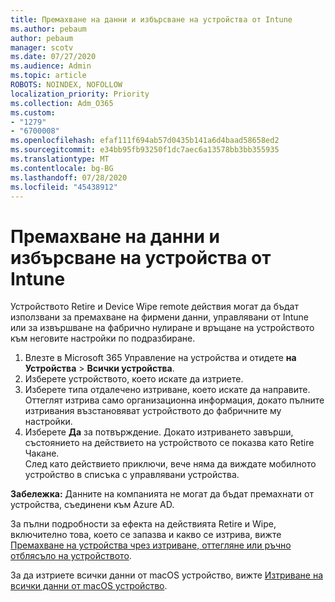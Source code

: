 ```yaml
---
title: Премахване на данни и избърсване на устройства от Intune
ms.author: pebaum
author: pebaum
manager: scotv
ms.date: 07/27/2020
ms.audience: Admin
ms.topic: article
ROBOTS: NOINDEX, NOFOLLOW
localization_priority: Priority
ms.collection: Adm_O365
ms.custom:
- "1279"
- "6700008"
ms.openlocfilehash: efaf111f694ab57d0435b141a6d4baad58658ed2
ms.sourcegitcommit: e34bb95fb93250f1dc7aec6a13578bb3bb355935
ms.translationtype: MT
ms.contentlocale: bg-BG
ms.lasthandoff: 07/28/2020
ms.locfileid: "45438912"
---
```

# <a name="removing-data-and-wiping-devices-from-intune"></a>Премахване на данни и избърсване на устройства от Intune

Устройството Retire и Device Wipe remote действия могат да бъдат използвани за премахване на фирмени данни, управлявани от Intune или за извършване на фабрично нулиране и връщане на устройството към неговите настройки по подразбиране.

1. Влезте в Microsoft 365 Управление на устройства и отидете **на Устройства**  >  **Всички устройства**.
2. Изберете устройството, което искате да изтриете.
3. Изберете типа отдалечено изтриване, което искате да направите. Оттеглят изтрива само организационна информация, докато пълните изтривания възстановяват устройството до фабричните му настройки.
4. Изберете **Да** за потвърждение. Докато изтриването завърши, състоянието на действието на устройството се показва като Retire Чакане.</br>
    След като действието приключи, вече няма да виждате мобилното устройство в списъка с управлявани устройства.

**Забележка:** Данните на компанията не могат да бъдат премахнати от устройства, съединени към Azure AD.

За пълни подробности за ефекта на действията Retire и Wipe, включително това, което се запазва и какво се изтрива, вижте [Премахване на устройства чрез изтриване, оттегляне или ръчно отблясъло на устройството](https://docs.microsoft.com/intune/devices-wipe).

За да изтриете всички данни от macOS устройство, вижте [Изтриване на всички данни от macOS устройство](https://docs.microsoft.com/intune/device-erase).